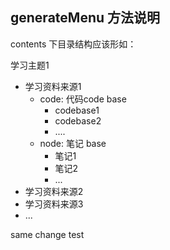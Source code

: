 ## generateMenu 方法说明

contents 下目录结构应该形如：

学习主题1
  - 学习资料来源1
    - code: 代码code base
        - codebase1
        - codebase2
        - ....
    - node: 笔记 base
        - 笔记1
        - 笔记2
        - ...
  - 学习资料来源2
  - 学习资料来源3
  - ...

  same change test